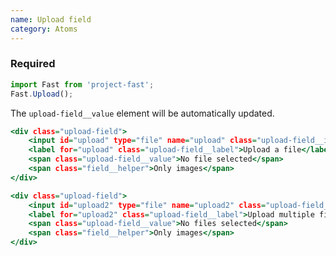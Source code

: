 ```yaml
---
name: Upload field
category: Atoms
---
```


### Required
```upload-field.js
import Fast from 'project-fast';
Fast.Upload();
```

The `upload-field__value` element will be automatically updated.
```upload-field.html
<div class="upload-field">
    <input id="upload" type="file" name="upload" class="upload-field__input" />
    <label for="upload" class="upload-field__label">Upload a file</label>
    <span class="upload-field__value">No file selected</span>
    <span class="field__helper">Only images</span>
</div>

<div class="upload-field">
    <input id="upload2" type="file" name="upload2" class="upload-field__input" multiple />
    <label for="upload2" class="upload-field__label">Upload multiple files</label>
    <span class="upload-field__value">No files selected</span>
    <span class="field__helper">Only images</span>
</div>
```
